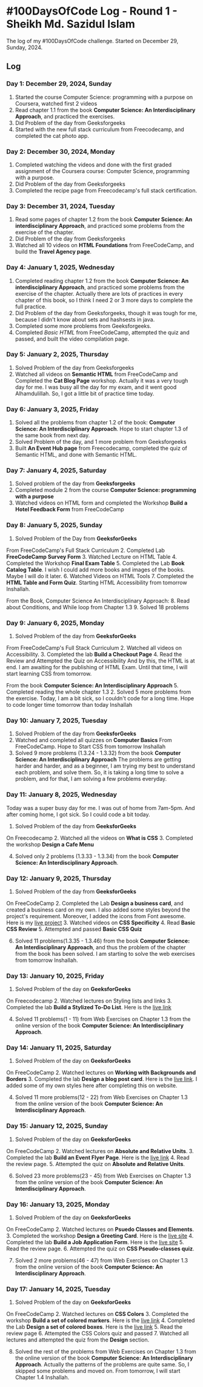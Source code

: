 # #100DaysOfCode Log - Round 1 - Sheikh Md. Sazidul Islam

The log of my #100DaysOfCode challenge. Started on December 29, Sunday, 2024.

## Log

### Day 1: December 29, 2024, Sunday 
1. Started the course Computer Science: programming with a purpose on Coursera, watched first 2 videos
2. Read chapter 1.1 from the book **Computer Science: An Interdisciplinary Approach**, and practiced the exercises.
3. Did Problem of the day from Geeksforgeeks
4. Started with the new full stack curriculum from Freecodecamp, and completed the cat photo app.

### Day 2: December 30, 2024, Monday
1. Completed watching the videos and done with the first graded assignment of the Coursera course: Computer Science, programming with a purpose.
2. Did Problem of the day from Geeksforgeeks
3. Completed the recipe page from Freecodecamp's full stack certification.

### Day 3: December 31, 2024, Tuesday
1. Read some pages of chapter 1.2 from the book **Computer Science: An interdisciplinary Approach**, and practiced some problems from the exercise of the chapter.
2. Did Problem of the day from Geeksforgeeks
3. Watched all 10 videos on **HTML Foundations** from FreeCodeCamp, and build the **Travel Agency page**.

### Day 4: January 1, 2025, Wednesday
1. Completed reading chapter 1.2 from the book **Computer Science: An interdisciplinary Approach**, and practiced some problems from the exercise of the chapter. Actually there are lots of practices in every chapter of this book, so I think I need 2 or 3 more days to complete the full practice.
2. Did Problem of the day from Geeksforgeeks, though it was tough for me, because I didn't know about sets and hashsests in java.
3. Completed some more problems from Geeksforgeeks.
4. Completed *Basic HTML* from FreeCodeCamp, attempted the quiz and passed, and built the video compilation page.

### Day 5: January 2, 2025, Thursday
1. Solved Problem of the day from Geeksforgeeks
2. Watched all videos on **Semantic HTML** from FreeCodeCamp and Completed the **Cat Blog Page** workshop.
Actually it was a very tough day for me. I was busy all the day for my exam, and it went good Alhamdulillah. So, I got a little bit of practice time today.

### Day 6: January 3, 2025, Friday
1. Solved all the problems from chapter 1.2 of the book: **Computer Science: An Interdisciplinary Approach**. Hope to start chapter 1.3 of the same book from next day.
2. Solved Problem of the day, and 1 more problem from Geeksforgeeks
3. Built **An Event Hub page** from Freecodecamp, completed the quiz of Semantic HTML, and done with Semantic HTML.

### Day 7: January 4, 2025, Saturday
1. Solved problem of the day from **Geeksforgeeks**
2. Completed module 2 from the course **Computer Science: programming with a purpose**
3. Watched videos on HTML form and completed the Workshop **Build a Hotel Feedback Form** from FreeCodeCamp

### Day 8: January 5, 2025, Sunday
1. Solved Problem of the Day from **GeeksforGeeks**

From FreeCodeCamp's Full Stack Curriculum
2. Completed Lab **FreeCodeCamp Survey Form**
3. Watched Lecture on HTML Table
4. Completed the Workshop **Final Exam Table**
5. Completed the Lab **Book Catalog Table**. I wish I could add more books and images of the books. Maybe I will do it later.
6. Watched Videos on HTML Tools
7. Completed the **HTML Table and Form Quiz**. Starting HTML Accessibility from tomorrow Inshallah.

From the Book, Computer Science An Interdisciplinary Approach:
8. Read about Conditions, and While loop from Chapter 1.3
9. Solved 18 problems

### Day 9: January 6, 2025, Monday
1. Solved Problem of the day from **GeeksforGeeks**

From FreeCodeCamp's Full Stack Curriculum
2. Watched all videos on Accessibility.
3. Completed the lab **Build a Checkout Page**
4. Read the Review and Attempted the Quiz on Accessibility
And by this, the HTML is at end. I am awaiting for the publishing of HTML Exam. Until that time, I will start learning CSS from tomorrow.

From the book **Computer Science: An Interdisciplinary Approach**
5. Completed reading the whole chapter 1.3
2. Solved 5 more problems from the exercise.
Today, I am a bit sick, so I couldn't code for a long time. Hope to code longer time tomorrow than today Inshallah

### Day 10: January 7, 2025, Tuesday
1. Solved Problem of the day from **GeeksforGeeks**
2. Watched and completed all quizzes on **Computer Basics** From FreeCodeCamp. Hope to Start CSS from tomorrow Inshallah
3. Solved 9 more problems (1.3.24 - 1.3.32) from the book **Computer Science: An Interdisciplinary Approach**
The problems are getting harder and harder, and as a beginner, I am trying my best to understand each problem, and solve them. So, it is taking a long time to solve a problem, and for that, I am solving a few problems everyday.

### Day 11: January 8, 2025, Wednesday
Today was a super busy day for me. I was out of home from 7am-5pm. And after coming home, I got sick. So I could code a bit today.
1. Solved Problem of the day from **GeeksforGeeks**

On Freecodecamp
2. Watched all the videos on **What is CSS**
3. Completed the workshop **Design a Cafe Menu**

4. Solved only 2 problems (1.3.33 - 1.3.34) from the book **Computer Science: An Interdisciplinary Approach**.

### Day 12: January 9, 2025, Thursday
1. Solved Problem of the day from **GeeksforGeeks**

On FreeCodeCamp
2. Completed the Lab **Design a business card**, and created a business card on my own. I also added some styles beyond the project's requirement. Moreover, I added the icons from Font awesome. Here is my [live project](https://sazid99246.github.io/business-card/)
3. Watched videos on **CSS Specificity**
4. Read **Basic CSS Review**
5. Attempted and passed **Basic CSS Quiz**

6. Solved 11 problems(1.3.35 - 1.3.46)  from the book **Computer Science: An Interdisciplinary Approach**, and thus the problem of the chapter from the book has been solved. I am starting to solve the web exercises from tomorrow Inshallah.


### Day 13: January 10, 2025, Friday
1. Solved Problem of the day on **GeeksforGeeks**

On Freecodecamp
2. Watched lectures on Styling lists and links
3. Completed the lab **Build a Stylized To-Do List**. Here is the [live link](https://sazid99246.github.io/todo-list/)

4. Solved 11 problems(1 - 11) from Web Exercises on Chapter 1.3 from the online version of the book **Computer Science: An Interdisciplinary Approach**.

### Day 14: January 11, 2025, Saturday
1. Solved Problem of the day on **GeeksforGeeks**

On FreeCodeCamp
2. Watched lectures on **Working with Backgrounds and Borders**
3. Completed the lab **Design a blog post card**. Here is the [live link](https://sazid99246.github.io/blog-post-card/). I added some of my own styles here after completing this on website.

4. Solved 11 more problems(12 - 22) from Web Exercises on Chapter 1.3 from the online version of the book **Computer Science: An Interdisciplinary Approach**.

### Day 15: January 12, 2025, Sunday
1. Solved Problem of the day on **GeeksforGeeks**

On FreeCodeCamp
2. Watched lectures on **Absolute and Relative Units**.
3. Completed the lab **Build an Event Flyer Page**. Here is the [live link](https://sazid99246.github.io/event-flyer-page/)
4. Read the review page.
5. Attempted the quiz on **Absolute and Relative Units**.

6. Solved 23 more problems(23 - 45) from Web Exercises on Chapter 1.3 from the online version of the book **Computer Science: An Interdisciplinary Approach**.

### Day 16: January 13, 2025, Monday
1. Solved Problem of the day on **GeeksforGeeks**

On FreeCodeCamp
2. Watched lectures on **Psuedo Classes and Elements**.
3. Completed the workshop **Design a Greeting Card**. Here is the [live site](https://sazid99246.github.io/greeting-card/)
4. Completed the lab **Build a Job Application Form**. Here is the [live site](https://sazid99246.github.io/job-application-form/)
5. Read the review page.
6. Attempted the quiz on **CSS Pseudo-classes quiz**.

7. Solved 2 more problems(46 - 47) from Web Exercises on Chapter 1.3 from the online version of the book **Computer Science: An Interdisciplinary Approach**.

### Day 17: January 14, 2025, Tuesday
1. Solved Problem of the day on **GeeksforGeeks**

On FreeCodeCamp
2. Watched lectures on **CSS Colors**
3. Completed the workshop **Build a set of colored markers**. Here is the [live link](https://sazid99246.github.io/colored-markers/)
4. Completed the Lab **Design a set of colored boxes**. Here is the [live link](https://sazid99246.github.io/colored-boxes/)
5. Read the review page
6. Attempted the CSS Colors quiz and passed
7. Watched all lectures and attempted the quiz from the **Design** section.

8. Solved the rest of the problems from Web Exercises on Chapter 1.3 from the online version of the book **Computer Science: An Interdisciplinary Approach**. Actually the patterns of the problems are quite same. So, I skipped some problems and moved on. From tomorrow, I will start Chapter 1.4 Inshallah.